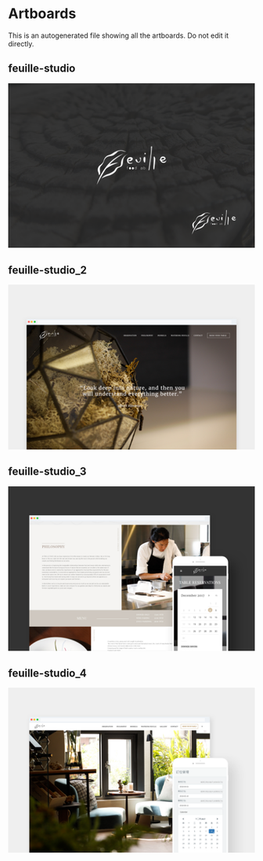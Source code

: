 # Artboards

This is an autogenerated file showing all the artboards. Do not edit it directly.

## feuille-studio

![feuille-studio](./.exportedArtboards/%E4%BD%9C%E5%93%81%E9%9B%86/feuille-studio.png)


## feuille-studio_2

![feuille-studio_2](./.exportedArtboards/%E4%BD%9C%E5%93%81%E9%9B%86/feuille-studio_2.png)


## feuille-studio_3

![feuille-studio_3](./.exportedArtboards/%E4%BD%9C%E5%93%81%E9%9B%86/feuille-studio_3.png)


## feuille-studio_4

![feuille-studio_4](./.exportedArtboards/%E4%BD%9C%E5%93%81%E9%9B%86/feuille-studio_4.png)

